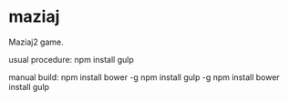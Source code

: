 maziaj
======

Maziaj2 game.

usual procedure:
npm install
gulp

manual build:
npm install bower -g
npm install gulp -g
npm install
bower install
gulp
